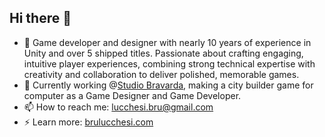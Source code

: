 ## Hi there 👋

- 🔭 Game developer and designer with nearly 10 years of experience in Unity and over 5 shipped titles. Passionate about crafting engaging, intuitive player experiences, combining strong technical expertise with creativity and collaboration to deliver polished, memorable games.
- 💬 Currently working @[Studio Bravarda](https://github.com/StudioBravarda), making a city builder game for computer as a Game Designer and Game Developer.
- 📫 How to reach me: lucchesi.bru@gmail.com
- ⚡ Learn more: [brulucchesi.com](brulucchesi.com)
